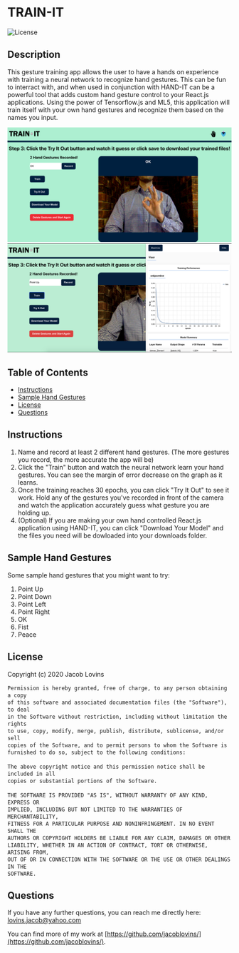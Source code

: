 # TRAIN-IT
      
    
![License](https://img.shields.io/badge/License-MIT-blue.svg)

## Description

This gesture training app allows the user to have a hands on experience with training a neural network to recognize hand gestures. This can be fun to interract with, and when used in conjunction with HAND-IT can be a powerful tool that adds custom hand gesture control to your React.js applications.  Using the power of Tensorflow.js and ML5, this application will train itself with your own hand gestures and recognize them based on the names you input.


​![HAND-IT](./images/classify.png)
​![HAND-IT](./images/training.png)



## Table of Contents

* [Instructions](#instructions)
* [Sample Hand Gestures](#sample-hand-gestures)
* [License](#license)
* [Questions](#questions)




## Instructions

1. Name and record at least 2 different hand gestures. (The more gestures you record, the more accurate the app will be)
2. Click the "Train" button and watch the neural network learn your hand gestures. You can see the margin of error decrease on the graph as it learns.
3. Once the training reaches 30 epochs, you can click "Try It Out" to see it work. Hold any of the gestures you've recorded in front of the camera and watch the application accurately guess what gesture you are holding up.
4. (Optional) If you are making your own hand controlled React.js application using HAND-IT, you can click "Download Your Model" and the files you need will be dowloaded into your downloads folder.


## Sample Hand Gestures

Some sample hand gestures that you might want to try:
1. Point Up
2. Point Down
3. Point Left
4. Point Right
5. OK
6. Fist
7. Peace



## License

Copyright (c) 2020 Jacob Lovins

    Permission is hereby granted, free of charge, to any person obtaining a copy
    of this software and associated documentation files (the "Software"), to deal
    in the Software without restriction, including without limitation the rights
    to use, copy, modify, merge, publish, distribute, sublicense, and/or sell
    copies of the Software, and to permit persons to whom the Software is
    furnished to do so, subject to the following conditions:

    The above copyright notice and this permission notice shall be included in all
    copies or substantial portions of the Software.

    THE SOFTWARE IS PROVIDED "AS IS", WITHOUT WARRANTY OF ANY KIND, EXPRESS OR
    IMPLIED, INCLUDING BUT NOT LIMITED TO THE WARRANTIES OF MERCHANTABILITY,
    FITNESS FOR A PARTICULAR PURPOSE AND NONINFRINGEMENT. IN NO EVENT SHALL THE
    AUTHORS OR COPYRIGHT HOLDERS BE LIABLE FOR ANY CLAIM, DAMAGES OR OTHER
    LIABILITY, WHETHER IN AN ACTION OF CONTRACT, TORT OR OTHERWISE, ARISING FROM,
    OUT OF OR IN CONNECTION WITH THE SOFTWARE OR THE USE OR OTHER DEALINGS IN THE
    SOFTWARE.




## Questions

If you have any further questions, you can reach me directly here: lovins.jacob@yahoo.com

You can find more of my work at [https://github.com/jacoblovins/](https://github.com/jacoblovins/).
